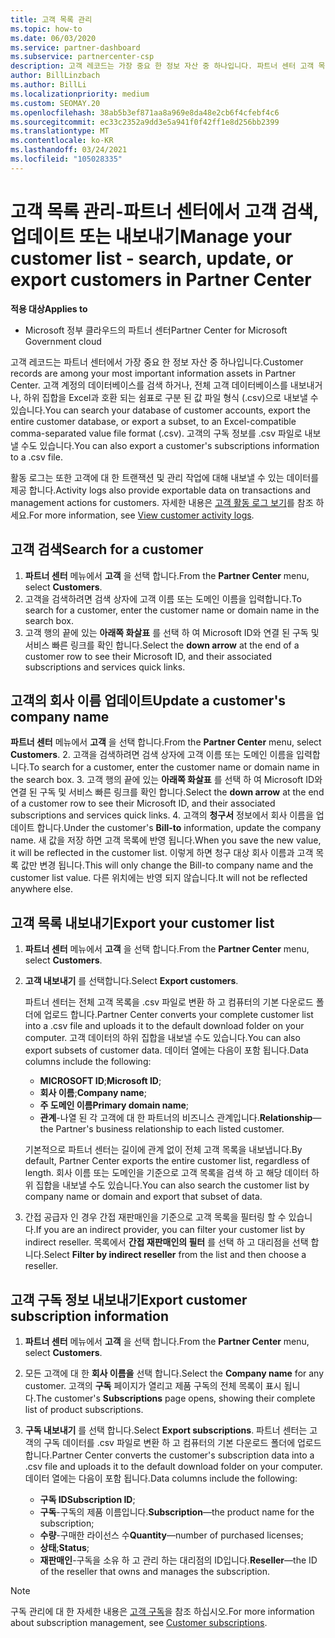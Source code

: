 ```yaml
---
title: 고객 목록 관리
ms.topic: how-to
ms.date: 06/03/2020
ms.service: partner-dashboard
ms.subservice: partnercenter-csp
description: 고객 레코드는 가장 중요 한 정보 자산 중 하나입니다. 파트너 센터 고객 목록에서 정보를 확인 하 고, 검색 하 고, 업데이트 & 내보내는 방법에 대해 알아봅니다.
author: BillLinzbach
ms.author: BillLi
ms.localizationpriority: medium
ms.custom: SEOMAY.20
ms.openlocfilehash: 38ab5b3ef871aa8a969e8da48e2cb6f4cfebf4c6
ms.sourcegitcommit: ec33c2352a9dd3e5a941f0f42ff1e8d256bb2399
ms.translationtype: MT
ms.contentlocale: ko-KR
ms.lasthandoff: 03/24/2021
ms.locfileid: "105028335"
---
```

# <a name="manage-your-customer-list---search-update-or-export-customers-in-partner-center"></a><span data-ttu-id="86c64-104">고객 목록 관리-파트너 센터에서 고객 검색, 업데이트 또는 내보내기</span><span class="sxs-lookup"><span data-stu-id="86c64-104">Manage your customer list - search, update, or export customers in Partner Center</span></span>

<span data-ttu-id="86c64-105">**적용 대상**</span><span class="sxs-lookup"><span data-stu-id="86c64-105">**Applies to**</span></span>

- <span data-ttu-id="86c64-106">Microsoft 정부 클라우드의 파트너 센터</span><span class="sxs-lookup"><span data-stu-id="86c64-106">Partner Center for Microsoft Government cloud</span></span>

<span data-ttu-id="86c64-107">고객 레코드는 파트너 센터에서 가장 중요 한 정보 자산 중 하나입니다.</span><span class="sxs-lookup"><span data-stu-id="86c64-107">Customer records are among your most important information assets in Partner Center.</span></span> <span data-ttu-id="86c64-108">고객 계정의 데이터베이스를 검색 하거나, 전체 고객 데이터베이스를 내보내거나, 하위 집합을 Excel과 호환 되는 쉼표로 구분 된 값 파일 형식 (.csv)으로 내보낼 수 있습니다.</span><span class="sxs-lookup"><span data-stu-id="86c64-108">You can search your database of customer accounts, export the entire customer database, or export a subset, to an Excel-compatible comma-separated value file format (.csv).</span></span> <span data-ttu-id="86c64-109">고객의 구독 정보를 .csv 파일로 내보낼 수도 있습니다.</span><span class="sxs-lookup"><span data-stu-id="86c64-109">You can also export a customer's subscriptions information to a .csv file.</span></span>

<span data-ttu-id="86c64-110">활동 로그는 또한 고객에 대 한 트랜잭션 및 관리 작업에 대해 내보낼 수 있는 데이터를 제공 합니다.</span><span class="sxs-lookup"><span data-stu-id="86c64-110">Activity logs also provide exportable data on transactions and management actions for customers.</span></span> <span data-ttu-id="86c64-111">자세한 내용은 [고객 활동 로그 보기](activity-logs.md)를 참조 하세요.</span><span class="sxs-lookup"><span data-stu-id="86c64-111">For more information, see [View customer activity logs](activity-logs.md).</span></span>

## <a name="search-for-a-customer"></a><span data-ttu-id="86c64-112">고객 검색</span><span class="sxs-lookup"><span data-stu-id="86c64-112">Search for a customer</span></span>

1. <span data-ttu-id="86c64-113">**파트너 센터** 메뉴에서 **고객** 을 선택 합니다.</span><span class="sxs-lookup"><span data-stu-id="86c64-113">From the **Partner Center** menu, select **Customers**.</span></span>
2. <span data-ttu-id="86c64-114">고객을 검색하려면 검색 상자에 고객 이름 또는 도메인 이름을 입력합니다.</span><span class="sxs-lookup"><span data-stu-id="86c64-114">To search for a customer, enter the customer name or domain name in the search box.</span></span>
3. <span data-ttu-id="86c64-115">고객 행의 끝에 있는 **아래쪽 화살표** 를 선택 하 여 Microsoft ID와 연결 된 구독 및 서비스 빠른 링크를 확인 합니다.</span><span class="sxs-lookup"><span data-stu-id="86c64-115">Select the **down arrow** at the end of a customer row to see their Microsoft ID, and their associated subscriptions and services quick links.</span></span>

## <a name="update-a-customers-company-name"></a><span data-ttu-id="86c64-116">고객의 회사 이름 업데이트</span><span class="sxs-lookup"><span data-stu-id="86c64-116">Update a customer's company name</span></span>

<span data-ttu-id="86c64-117">**파트너 센터** 메뉴에서 **고객** 을 선택 합니다.</span><span class="sxs-lookup"><span data-stu-id="86c64-117">From the **Partner Center** menu, select **Customers**.</span></span>
2. <span data-ttu-id="86c64-118">고객을 검색하려면 검색 상자에 고객 이름 또는 도메인 이름을 입력합니다.</span><span class="sxs-lookup"><span data-stu-id="86c64-118">To search for a customer, enter the customer name or domain name in the search box.</span></span>
3. <span data-ttu-id="86c64-119">고객 행의 끝에 있는 **아래쪽 화살표** 를 선택 하 여 Microsoft ID와 연결 된 구독 및 서비스 빠른 링크를 확인 합니다.</span><span class="sxs-lookup"><span data-stu-id="86c64-119">Select the **down arrow** at the end of a customer row to see their Microsoft ID, and their associated subscriptions and services quick links.</span></span>
4. <span data-ttu-id="86c64-120">고객의 **청구서** 정보에서 회사 이름을 업데이트 합니다.</span><span class="sxs-lookup"><span data-stu-id="86c64-120">Under the customer's **Bill-to** information, update the company name.</span></span> <span data-ttu-id="86c64-121">새 값을 저장 하면 고객 목록에 반영 됩니다.</span><span class="sxs-lookup"><span data-stu-id="86c64-121">When you save the new value, it will be reflected in the customer list.</span></span> <span data-ttu-id="86c64-122">이렇게 하면 청구 대상 회사 이름과 고객 목록 값만 변경 됩니다.</span><span class="sxs-lookup"><span data-stu-id="86c64-122">This will only change the Bill-to company name and the customer list value.</span></span> <span data-ttu-id="86c64-123">다른 위치에는 반영 되지 않습니다.</span><span class="sxs-lookup"><span data-stu-id="86c64-123">It will not be reflected anywhere else.</span></span>

## <a name="export-your-customer-list"></a><span data-ttu-id="86c64-124">고객 목록 내보내기</span><span class="sxs-lookup"><span data-stu-id="86c64-124">Export your customer list</span></span>

1. <span data-ttu-id="86c64-125">**파트너 센터** 메뉴에서 **고객** 을 선택 합니다.</span><span class="sxs-lookup"><span data-stu-id="86c64-125">From the **Partner Center** menu, select **Customers**.</span></span>
2. <span data-ttu-id="86c64-126">**고객 내보내기** 를 선택합니다.</span><span class="sxs-lookup"><span data-stu-id="86c64-126">Select **Export customers**.</span></span>

   <span data-ttu-id="86c64-127">파트너 센터는 전체 고객 목록을 .csv 파일로 변환 하 고 컴퓨터의 기본 다운로드 폴더에 업로드 합니다.</span><span class="sxs-lookup"><span data-stu-id="86c64-127">Partner Center converts your complete customer list into a .csv file and uploads it to the default download folder on your computer.</span></span> <span data-ttu-id="86c64-128">고객 데이터의 하위 집합을 내보낼 수도 있습니다.</span><span class="sxs-lookup"><span data-stu-id="86c64-128">You can also export subsets of customer data.</span></span> <span data-ttu-id="86c64-129">데이터 열에는 다음이 포함 됩니다.</span><span class="sxs-lookup"><span data-stu-id="86c64-129">Data columns include the following:</span></span>

   - <span data-ttu-id="86c64-130">**MICROSOFT ID**;</span><span class="sxs-lookup"><span data-stu-id="86c64-130">**Microsoft ID**;</span></span>
   - <span data-ttu-id="86c64-131">**회사 이름**;</span><span class="sxs-lookup"><span data-stu-id="86c64-131">**Company name**;</span></span>
   - <span data-ttu-id="86c64-132">**주 도메인 이름**</span><span class="sxs-lookup"><span data-stu-id="86c64-132">**Primary domain name**;</span></span>
   - <span data-ttu-id="86c64-133">**관계**-나열 된 각 고객에 대 한 파트너의 비즈니스 관계입니다.</span><span class="sxs-lookup"><span data-stu-id="86c64-133">**Relationship**—the Partner's business relationship to each listed customer.</span></span>

    <span data-ttu-id="86c64-134">기본적으로 파트너 센터는 길이에 관계 없이 전체 고객 목록을 내보냅니다.</span><span class="sxs-lookup"><span data-stu-id="86c64-134">By default, Partner Center exports the entire customer list, regardless of length.</span></span> <span data-ttu-id="86c64-135">회사 이름 또는 도메인을 기준으로 고객 목록을 검색 하 고 해당 데이터 하위 집합을 내보낼 수도 있습니다.</span><span class="sxs-lookup"><span data-stu-id="86c64-135">You can also search the customer list by company name or domain and export that subset of data.</span></span>

3. <span data-ttu-id="86c64-136">간접 공급자 인 경우 간접 재판매인을 기준으로 고객 목록을 필터링 할 수 있습니다.</span><span class="sxs-lookup"><span data-stu-id="86c64-136">If you are an indirect provider, you can filter your customer list by indirect reseller.</span></span> <span data-ttu-id="86c64-137">목록에서 **간접 재판매인의 필터** 를 선택 하 고 대리점을 선택 합니다.</span><span class="sxs-lookup"><span data-stu-id="86c64-137">Select **Filter by indirect reseller** from the list and then choose a reseller.</span></span>


## <a name="export-customer-subscription-information"></a><span data-ttu-id="86c64-138">고객 구독 정보 내보내기</span><span class="sxs-lookup"><span data-stu-id="86c64-138">Export customer subscription information</span></span>

1. <span data-ttu-id="86c64-139">**파트너 센터** 메뉴에서 **고객** 을 선택 합니다.</span><span class="sxs-lookup"><span data-stu-id="86c64-139">From the **Partner Center** menu, select **Customers**.</span></span>

2. <span data-ttu-id="86c64-140">모든 고객에 대 한 **회사 이름을** 선택 합니다.</span><span class="sxs-lookup"><span data-stu-id="86c64-140">Select the **Company name** for any customer.</span></span> <span data-ttu-id="86c64-141">고객의 **구독** 페이지가 열리고 제품 구독의 전체 목록이 표시 됩니다.</span><span class="sxs-lookup"><span data-stu-id="86c64-141">The customer's **Subscriptions** page opens, showing their complete list of product subscriptions.</span></span>

3. <span data-ttu-id="86c64-142">**구독 내보내기** 를 선택 합니다.</span><span class="sxs-lookup"><span data-stu-id="86c64-142">Select **Export subscriptions**.</span></span> <span data-ttu-id="86c64-143">파트너 센터는 고객의 구독 데이터를 .csv 파일로 변환 하 고 컴퓨터의 기본 다운로드 폴더에 업로드 합니다.</span><span class="sxs-lookup"><span data-stu-id="86c64-143">Partner Center converts the customer's subscription data into a .csv file and uploads it to the default download folder on your computer.</span></span> <span data-ttu-id="86c64-144">데이터 열에는 다음이 포함 됩니다.</span><span class="sxs-lookup"><span data-stu-id="86c64-144">Data columns include the following:</span></span>
   - <span data-ttu-id="86c64-145">**구독 ID**</span><span class="sxs-lookup"><span data-stu-id="86c64-145">**Subscription ID**;</span></span>
   - <span data-ttu-id="86c64-146">**구독**-구독의 제품 이름입니다.</span><span class="sxs-lookup"><span data-stu-id="86c64-146">**Subscription**—the product name for the subscription;</span></span>
   - <span data-ttu-id="86c64-147">**수량**-구매한 라이선스 수</span><span class="sxs-lookup"><span data-stu-id="86c64-147">**Quantity**—number of purchased licenses;</span></span>
   - <span data-ttu-id="86c64-148">**상태**;</span><span class="sxs-lookup"><span data-stu-id="86c64-148">**Status**;</span></span>
   - <span data-ttu-id="86c64-149">**재판매인**-구독을 소유 하 고 관리 하는 대리점의 ID입니다.</span><span class="sxs-lookup"><span data-stu-id="86c64-149">**Reseller**—the ID of the reseller that owns and manages the subscription.</span></span>

> [!NOTE]  
> <span data-ttu-id="86c64-150">구독 관리에 대 한 자세한 내용은 [고객 구독](customer-subscriptions.md)을 참조 하십시오.</span><span class="sxs-lookup"><span data-stu-id="86c64-150">For more information about subscription management, see [Customer subscriptions](customer-subscriptions.md).</span></span>

